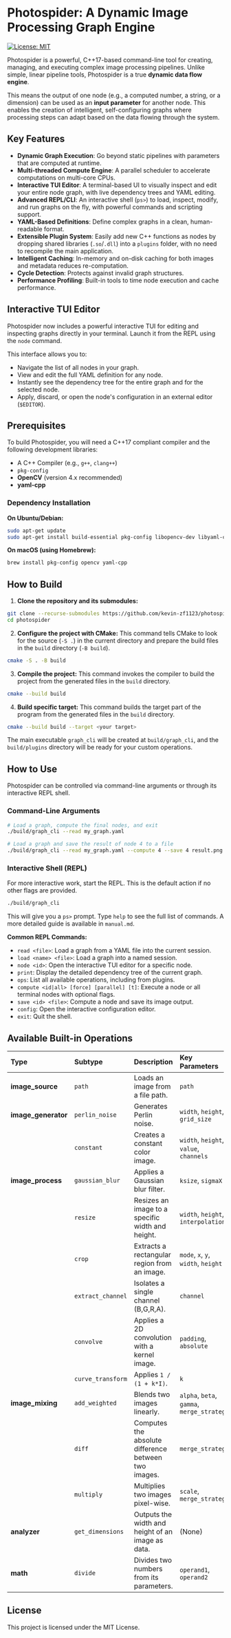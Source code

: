 # Photospider: A Dynamic Image Processing Graph Engine

[![License: MIT](https://img.shields.io/badge/License-MIT-yellow.svg)](https://opensource.org/licenses/MIT)

Photospider is a powerful, C++17-based command-line tool for creating, managing, and executing complex image processing pipelines. Unlike simple, linear pipeline tools, Photospider is a true **dynamic data flow engine**.

This means the output of one node (e.g., a computed number, a string, or a dimension) can be used as an **input parameter** for another node. This enables the creation of intelligent, self-configuring graphs where processing steps can adapt based on the data flowing through the system.

## Key Features

*   **Dynamic Graph Execution**: Go beyond static pipelines with parameters that are computed at runtime.
*   **Multi-threaded Compute Engine**: A parallel scheduler to accelerate computations on multi-core CPUs.
*   **Interactive TUI Editor**: A terminal-based UI to visually inspect and edit your entire node graph, with live dependency trees and YAML editing.
*   **Advanced REPL/CLI**: An interactive shell (`ps>`) to load, inspect, modify, and run graphs on the fly, with powerful commands and scripting support.
*   **YAML-Based Definitions**: Define complex graphs in a clean, human-readable format.
*   **Extensible Plugin System**: Easily add new C++ functions as nodes by dropping shared libraries (`.so`/`.dll`) into a `plugins` folder, with no need to recompile the main application.
*   **Intelligent Caching**: In-memory and on-disk caching for both images and metadata reduces re-computation.
*   **Cycle Detection**: Protects against invalid graph structures.
*   **Performance Profiling**: Built-in tools to time node execution and cache performance.

## Interactive TUI Editor

Photospider now includes a powerful interactive TUI for editing and inspecting graphs directly in your terminal. Launch it from the REPL using the `node` command.

This interface allows you to:
*   Navigate the list of all nodes in your graph.
*   View and edit the full YAML definition for any node.
*   Instantly see the dependency tree for the entire graph and for the selected node.
*   Apply, discard, or open the node's configuration in an external editor (`$EDITOR`).

## Prerequisites

To build Photospider, you will need a C++17 compliant compiler and the following development libraries:
*   A C++ Compiler (e.g., `g++`, `clang++`)
*   `pkg-config`
*   **OpenCV** (version 4.x recommended)
*   **yaml-cpp**

### Dependency Installation

**On Ubuntu/Debian:**
```bash
sudo apt-get update
sudo apt-get install build-essential pkg-config libopencv-dev libyaml-cpp-dev
```

**On macOS (using Homebrew):**
```bash
brew install pkg-config opencv yaml-cpp
```

## How to Build

1.  **Clone the repository and its submodules:**
```bash
git clone --recurse-submodules https://github.com/kevin-zf1123/photospider.git
cd photospider
```

2.  **Configure the project with CMake:**
    This command tells CMake to look for the source (`-S .`) in the current directory and prepare the build files in the `build` directory (`-B build`).
```bash
cmake -S . -B build
```

3.  **Compile the project:**
    This command invokes the compiler to build the project from the generated files in the `build` directory.
```bash
cmake --build build
```
4. **Build specific target:**
    This command builds the target part of the program from the generated files in the `build` directory.
    
    
    
```bash
cmake --build build --target <your target>
```

The main executable `graph_cli` will be created at `build/graph_cli`, and the `build/plugins` directory will be ready for your custom operations.

## How to Use

Photospider can be controlled via command-line arguments or through its interactive REPL shell.

### Command-Line Arguments
```bash
# Load a graph, compute the final nodes, and exit
./build/graph_cli --read my_graph.yaml

# Load a graph and save the result of node 4 to a file
./build/graph_cli --read my_graph.yaml --compute 4 --save 4 result.png
```

### Interactive Shell (REPL)

For more interactive work, start the REPL. This is the default action if no other flags are provided.
```bash
./build/graph_cli
```
This will give you a `ps>` prompt. Type `help` to see the full list of commands. A more detailed guide is available in `manual.md`.

**Common REPL Commands:**
*   `read <file>`: Load a graph from a YAML file into the current session.
*   `load <name> <file>`: Load a graph into a named session.
*   `node <id>`: Open the interactive TUI editor for a specific node.
*   `print`: Display the detailed dependency tree of the current graph.
*   `ops`: List all available operations, including from plugins.
*   `compute <id|all> [force] [parallel] [t]`: Execute a node or all terminal nodes with optional flags.
*   `save <id> <file>`: Compute a node and save its image output.
*   `config`: Open the interactive configuration editor.
*   `exit`: Quit the shell.

## Available Built-in Operations

| Type | Subtype | Description | Key Parameters |
| :--- | :--- | :--- | :--- |
| **image\_source** | `path` | Loads an image from a file path. | `path` |
| **image\_generator**| `perlin_noise` | Generates Perlin noise. | `width`, `height`, `grid_size` |
| | `constant` | Creates a constant color image. | `width`, `height`, `value`, `channels`|
| **image\_process**| `gaussian_blur` | Applies a Gaussian blur filter. | `ksize`, `sigmaX` |
| | `resize` | Resizes an image to a specific width and height. | `width`, `height`, `interpolation` |
| | `crop` | Extracts a rectangular region from an image. | `mode`, `x`, `y`, `width`, `height` |
| | `extract_channel` | Isolates a single channel (B,G,R,A). | `channel` |
| | `convolve` | Applies a 2D convolution with a kernel image. | `padding`, `absolute` |
| | `curve_transform`| Applies `1 / (1 + k*I)`. | `k` |
| **image\_mixing** | `add_weighted` | Blends two images linearly. | `alpha`, `beta`, `gamma`, `merge_strategy` |
| | `diff` | Computes the absolute difference between two images. | `merge_strategy` |
| | `multiply` | Multiplies two images pixel-wise. | `scale`, `merge_strategy` |
| **analyzer** | `get_dimensions` | Outputs the width and height of an image as data. | (None) |
| **math** | `divide` | Divides two numbers from its parameters. | `operand1`, `operand2` |

## License

This project is licensed under the MIT License.
